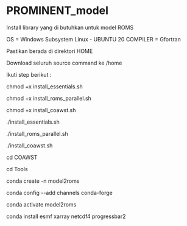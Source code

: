 # PROMINENT_model

Install library yang di butuhkan untuk model ROMS

OS =  Windows Subsystem Linux - UBUNTU 20
COMPILER = Gfortran

Pastikan berada di direktori HOME

Download seluruh source command ke /home

Ikuti step berikut : 

chmod +x install_essentials.sh

chmod +x install_roms_parallel.sh

chmod +x install_coawst.sh

./install_essentials.sh

./install_roms_parallel.sh

./install_coawst.sh

cd COAWST

cd Tools

conda create -n model2roms

conda config --add channels conda-forge

conda activate model2roms

conda install esmf xarray netcdf4 progressbar2 






